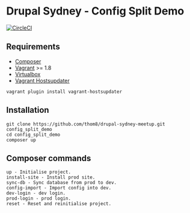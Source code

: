# Drupal Sydney - Config Split Demo
[![CircleCI](https://circleci.com/gh/thom8/drupal-sydney-meetup.svg?style=svg)](https://circleci.com/gh/thom8/drupal-sydney-meetup)

## Requirements

* [Composer](https://getcomposer.org/download/)
* [Vagrant](https://www.vagrantup.com/) >= 1.8
* [Virtualbox](https://www.virtualbox.org/)
* [Vagrant Hostsupdater](https://github.com/cogitatio/vagrant-hostsupdater)
```
vagrant plugin install vagrant-hostsupdater
```

## Installation

```
git clone https://github.com/thom8/drupal-sydney-meetup.git config_split_demo
cd config_split_demo
composer up
```

## Composer commands

```
up - Initialise project.
install-site - Install prod site. 
sync-db - Sync database from prod to dev.
config-import - Import config into dev.
dev-login - dev login.
prod-login - prod login.
reset - Reset and reinitialise project.
```
